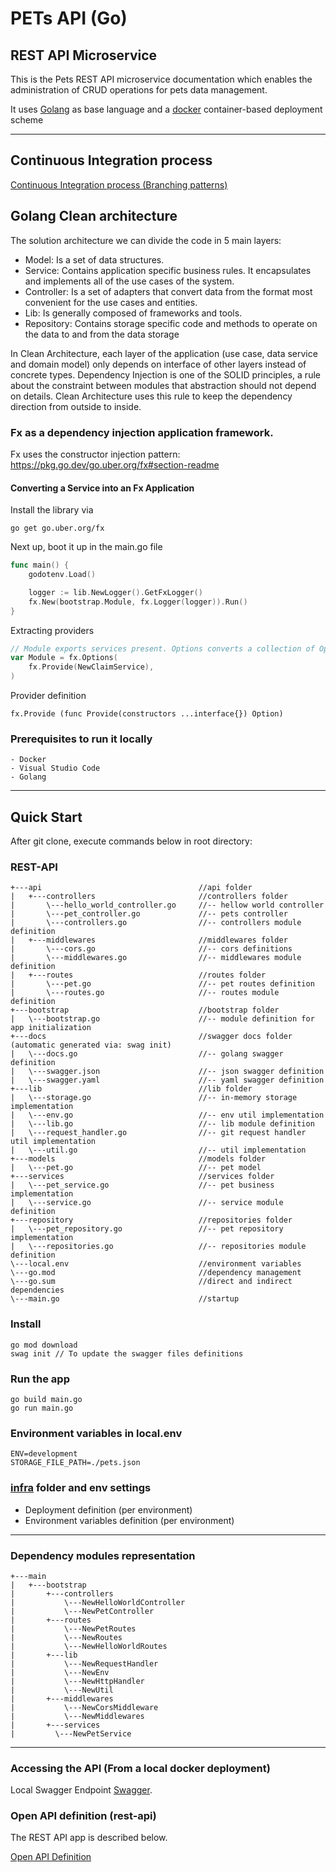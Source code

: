 # PETs API (Go)

## REST API Microservice

This is the Pets REST API microservice documentation which enables the administration of CRUD operations for pets data management.

It uses [Golang](https://go.dev) as base language and a [docker](https://www.docker.com) container-based deployment scheme

---

## Continuous Integration process

[Continuous Integration process (Branching patterns)](https://martinfowler.com/articles/branching-patterns.html)

## Golang Clean architecture

The solution architecture we can divide the code in 5 main layers:

- Model: Is a set of data structures.
- Service: Contains application specific business rules. It encapsulates and implements all of the use cases of the system.
- Controller: Is a set of adapters that convert data from the format most convenient for the use cases and entities.
- Lib: Is generally composed of frameworks and tools.
- Repository: Contains storage specific code and methods to operate on the data to and from the data storage

In Clean Architecture, each layer of the application (use case, data service and domain model) only depends on interface of other layers instead of concrete types. Dependency Injection is one of the SOLID principles, a rule about the constraint between modules that abstraction should not depend on details. Clean Architecture uses this rule to keep the dependency direction from outside to inside.

### Fx as a dependency injection application framework.

Fx uses the constructor injection pattern: https://pkg.go.dev/go.uber.org/fx#section-readme

#### Converting a Service into an Fx Application

Install the library via 

```
go get go.uber.org/fx
```

Next up, boot it up in the main.go file

```go
func main() {
	godotenv.Load()

	logger := lib.NewLogger().GetFxLogger()
	fx.New(bootstrap.Module, fx.Logger(logger)).Run()
}
```

Extracting providers

```go
// Module exports services present. Options converts a collection of Options into a single Option.
var Module = fx.Options(
	fx.Provide(NewClaimService),
)
```

Provider definition

```
fx.Provide (func Provide(constructors ...interface{}) Option)
```

### Prerequisites to run it locally

    - Docker
    - Visual Studio Code
    - Golang    

---

## Quick Start

After git clone, execute commands below in root directory:

### REST-API

```
+---api                                   //api folder
|   +---controllers                       //controllers folder
|       \---hello_world_controller.go     //-- hellow world controller 
|       \---pet_controller.go             //-- pets controller
|       \---controllers.go                //-- controllers module definition
|   +---middlewares                       //middlewares folder
|       \---cors.go                       //-- cors definitions
|       \---middlewares.go                //-- middlewares module definition
|   +---routes                            //routes folder
|       \---pet.go                        //-- pet routes definition
|       \---routes.go                     //-- routes module definition
+---bootstrap                             //bootstrap folder
|   \---bootstrap.go                      //-- module definition for app initialization
+---docs                                  //swagger docs folder (automatic generated via: swag init)
|   \---docs.go                           //-- golang swagger definition
|   \---swagger.json                      //-- json swagger definition
|   \---swagger.yaml                      //-- yaml swagger definition
+---lib                                   //lib folder
|   \---storage.go                        //-- in-memory storage implementation
|   \---env.go                            //-- env util implementation
|   \---lib.go                            //-- lib module definition
|   \---request_handler.go                //-- git request handler util implementation
|   \---util.go                           //-- util implementation
+---models                                //models folder
|   \---pet.go                            //-- pet model
+---services                              //services folder
|   \---pet_service.go                    //-- pet business implementation
|   \---service.go                        //-- service module definition
+---repository                            //repositories folder
|   \---pet_repository.go                 //-- pet repository implementation
|   \---repositories.go                   //-- repositories module definition
\---local.env                             //environment variables
\---go.mod                                //dependency management
\---go.sum                                //direct and indirect dependencies
\---main.go                               //startup
```

### Install

```
go mod download
swag init // To update the swagger files definitions
```

### Run the app

```
go build main.go
go run main.go
```

### Environment variables in local.env

```
ENV=development
STORAGE_FILE_PATH=./pets.json
```

### [infra](infra/) folder and env settings

- Deployment definition (per environment)
- Environment variables definition (per environment)

---

### Dependency modules representation

```
+---main                                   
|   +---bootstrap                       
|       +---controllers
|       	\---NewHelloWorldController
|       	\---NewPetController
|       +---routes
|       	\---NewPetRoutes
|       	\---NewRoutes
|       	\---NewHelloWorldRoutes
|       +---lib
|       	\---NewRequestHandler
|       	\---NewEnv
|       	\---NewHttpHandler
|       	\---NewUtil
|       +---middlewares
|       	\---NewCorsMiddleware
|       	\---NewMiddlewares
|       +---services
|         \---NewPetService  
```

---

### Accessing the API (From a local docker deployment)

Local Swagger Endpoint [Swagger](http://localhost:8080/swagger/index.html).

### Open API definition (rest-api)

The REST API app is described below.

[Open API Definition](./src/docs/swagger.json)
